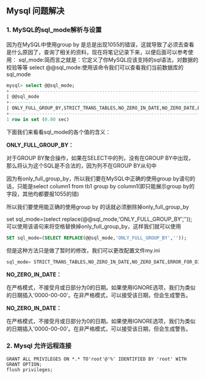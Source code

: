 Mysql 问题解决
---
### 1. MySQL的sql_mode解析与设置
因为在MySQL中使用group by 是总是出现1055的错误，这就导致了必须去查看是什么原因了，查询了相关的资料，现在将笔记记录下来，以便后面可以参考使用：
sql_mode:简而言之就是：它定义了你MySQL应该支持的sql语法，对数据的校验等等
select @@sql_mode:使用该命令我们可以查看我们当前数据库的sql_mode
```sql
mysql> select @@sql_mode;
+-------------------------------------------------------------------------------------------------------------------------------------------+
| @@sql_mode                                                                                                                                |
+-------------------------------------------------------------------------------------------------------------------------------------------+
| ONLY_FULL_GROUP_BY,STRICT_TRANS_TABLES,NO_ZERO_IN_DATE,NO_ZERO_DATE,ERROR_FOR_DIVISION_BY_ZERO,NO_AUTO_CREATE_USER,NO_ENGINE_SUBSTITUTION |
+-------------------------------------------------------------------------------------------------------------------------------------------+
1 row in set (0.00 sec)
```
下面我们来看看sql_mode的各个值的含义：

**ONLY_FULL_GROUP_BY：**

对于GROUP BY聚合操作，如果在SELECT中的列，没有在GROUP BY中出现，那么将认为这个SQL是不合法的，因为列不在GROUP BY从句中

因为有only_full_group_by，所以我们要在MySQL中正确的使用group by语句的话，只能是select column1 from tb1 group by column1(即只能展示group by的字段，其他均都要报1055的错)

所以我们要使用能正确的使用group by 的话就必须删除掉only_full_group_by

set sql_mode=(select replace(@@sql_mode,'ONLY_FULL_GROUP_BY','')); 可以使用该语句来将空格替换掉only_full_group_by，这样我们就可以使用
```sql
SET sql_mode=(SELECT REPLACE(@@sql_mode,'ONLY_FULL_GROUP_BY',''));
```
但是这种方法只是做了暂时的修改，我们可以更改配置文件my.ini
```sql
sql_mode= STRICT_TRANS_TABLES,NO_ZERO_IN_DATE,NO_ZERO_DATE,ERROR_FOR_DIVISION_BY_ZERO,NO_AUTO_CREATE_USER,NO_ENGINE_SUBSTITUTION
```

**NO_ZERO_IN_DATE：**

 在严格模式，不接受月或日部分为0的日期。如果使用IGNORE选项，我们为类似的日期插入'0000-00-00'。在非严格模式，可以接受该日期，但会生成警告。

**NO_ZERO_IN_DATE：**

 在严格模式，不接受月或日部分为0的日期。如果使用IGNORE选项，我们为类似的日期插入'0000-00-00'。在非严格模式，可以接受该日期，但会生成警告。

### 2. Mysql 允许远程连接

```mysql
GRANT ALL PRIVILEGES ON *.* TO'root'@'%' IDENTIFIED BY 'root' WITH GRANT OPTION;
flush privileges;
```
